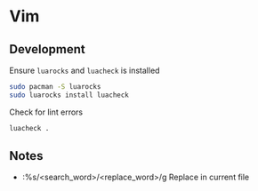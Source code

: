 # Vim

## Development

Ensure `luarocks` and `luacheck` is installed

```bash
sudo pacman -S luarocks
sudo luarocks install luacheck
```

Check for lint errors

```bash
luacheck .
```

## Notes

- :%s/<search_word>/<replace_word>/g Replace in current file

